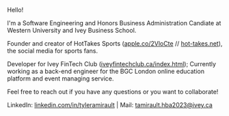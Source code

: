 Hello!

I'm a Software Engineering and Honors Business Administration Candiate at Western University and Ivey Business School.

Founder and creator of HotTakes Sports ([apple.co/2VloCte](url) // [hot-takes.net](url)), the social media for sports fans.

Developer for Ivey FinTech Club ([iveyfintechclub.ca/index.html](url));
Currently working as a back-end engineer for the BGC London online education platform and event managing service.

Feel free to reach out if you have any questions or you want to collaborate!

LinkedIn: [linkedin.com/in/tyleramirault](url) |
Mail: tamirault.hba2023@ivey.ca
